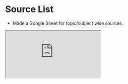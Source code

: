 # Source List
- Made a Google Sheet for topic/subject wise sources.
<iframe src="https://docs.google.com/spreadsheets/d/e/2PACX-1vTCiIJ50mxz6fNomtLvYFdi7lzTKGM6lqOcOAdZiVa1ylqaWXexOLCP6Q_DdP2b2PWIpKNKMonOnDTz/pubhtml?widget=true&amp;headers=false"></iframe>
